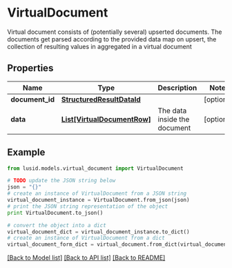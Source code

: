# VirtualDocument

Virtual document consists of (potentially several) upserted documents.                The documents get parsed according to the provided data map on upsert, the collection of resulting values in  aggregated in a virtual document

## Properties
Name | Type | Description | Notes
------------ | ------------- | ------------- | -------------
**document_id** | [**StructuredResultDataId**](StructuredResultDataId.md) |  | [optional] 
**data** | [**List[VirtualDocumentRow]**](VirtualDocumentRow.md) | The data inside the document | [optional] 

## Example

```python
from lusid.models.virtual_document import VirtualDocument

# TODO update the JSON string below
json = "{}"
# create an instance of VirtualDocument from a JSON string
virtual_document_instance = VirtualDocument.from_json(json)
# print the JSON string representation of the object
print VirtualDocument.to_json()

# convert the object into a dict
virtual_document_dict = virtual_document_instance.to_dict()
# create an instance of VirtualDocument from a dict
virtual_document_form_dict = virtual_document.from_dict(virtual_document_dict)
```
[[Back to Model list]](../README.md#documentation-for-models) [[Back to API list]](../README.md#documentation-for-api-endpoints) [[Back to README]](../README.md)


